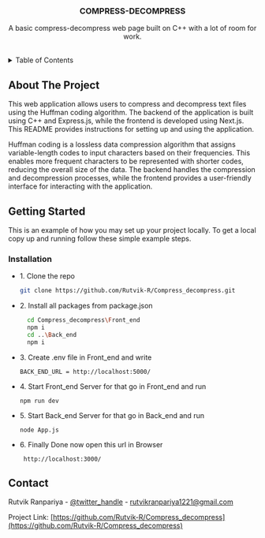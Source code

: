 <!-- Improved compatibility of back to top link: See: https://github.com/othneildrew/Best-README-Template/pull/73 -->
<a name="readme-top"></a>

<!-- PROJECT LOGO -->
<div align="center">
  <!-- <a href="https://github.com/github_username/repo_name">
    <img src="images/logo.png" alt="Logo" width="80" height="80">
  </a> -->

<h3 align="center">COMPRESS-DECOMPRESS</h3>
  <p align="center">
    A basic compress-decompress web page built on C++ with a lot of room for work.
    <br /><br />
</div>

<!-- TABLE OF CONTENTS -->
<details>
  <summary>Table of Contents</summary>
  <ol>
    <li>
      <a href="#about-the-project">About The Project</a>
    </li>
    <li>
      <a href="#getting-started">Getting Started</a>
      <ul>
        <li><a href="#installation">Installation</a></li>
      </ul>
    </li>
    <li><a href="#usage">Usage</a></li>
    <li><a href="#contributing">Contributing</a></li>
    <li><a href="#contact">Contact</a></li>
  </ol>
</details>



<!-- ABOUT THE PROJECT -->
## About The Project
<a name="about-the-project"></a>
<!-- [![Product Name Screen Shot][product-screenshot]](https://example.com) -->
This web application allows users to compress and decompress text files using the Huffman coding algorithm. The backend of the application is built using C++ and Express.js, while the frontend is developed using Next.js. This README provides instructions for setting up and using the application.

Huffman coding is a lossless data compression algorithm that assigns variable-length codes to input characters based on their frequencies. This enables more frequent characters to be represented with shorter codes, reducing the overall size of the data. The backend handles the compression and decompression processes, while the frontend provides a user-friendly interface for interacting with the application.


<!-- <p align="right">(<a href="#readme-top">back to top</a>)</p> -->



<!-- ### Built With

* [![Next][Next.js]][Next-url]
* [![React][React.js]][React-url]
* [![Vue][Vue.js]][Vue-url]
* [![Angular][Angular.io]][Angular-url]
* [![Svelte][Svelte.dev]][Svelte-url]
* [![Laravel][Laravel.com]][Laravel-url]
* [![Bootstrap][Bootstrap.com]][Bootstrap-url]
* [![JQuery][JQuery.com]][JQuery-url]

<p align="right">(<a href="#readme-top">back to top</a>)</p> -->



<!-- GETTING STARTED -->
## Getting Started
<a name="getting-started"></a>
This is an example of how you may set up your project locally.
To get a local copy up and running follow these simple example steps.

### Installation
<a name="installation"></a>
<ul>
  <li>
  1. Clone the repo

   ```sh
   git clone https://github.com/Rutvik-R/Compress_decompress.git
   ```
  </li>
  <li>
2. Install all packages from package.json
    
  ```sh
    cd Compress_decompress\Front_end
    npm i
    cd ..\Back_end
    npm i
  ```
  </li>
  <li>
3. Create .env file in Front_end and write 

    BACK_END_URL = http://localhost:5000/
  </li>
  <li>
4. Start Front_end Server for that go in Front_end and run
    
    npm run dev
  </li>
  <li>
5. Start Back_end Server for that go in Back_end and run

    node App.js
</li>
<li>
  6. Finally Done now open this url in Browser
 
  ```
   http://localhost:3000/
  ```
</li>
</ul>


<!-- CONTACT -->
## Contact
<a name="contact"></a>
Rutvik Ranpariya - [@twitter_handle](https://twitter.com/RutvikRanpariya) - rutvikranpariya1221@gmail.com

Project Link: [https://github.com/Rutvik-R/Compress_decompress](https://github.com/Rutvik-R/Compress_decompress)
